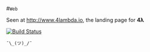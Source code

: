 #`Web`

Seen at http://www.4lambda.io, the landing page for **4λ**

[![Build Status](https://travis-ci.org/rustydb/4l-web.svg?branch=master)](https://travis-ci.org/rustydb/4l-web)

`¯\_(ツ)_/¯`
